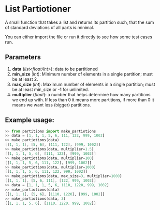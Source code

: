 # List Partiotioner
A small function that takes a list and returns its partition such, that the sum of standard deviations of all parts is minimal.

You can either import the file or run it directly to see how some test cases run.

## Parameters
1. __data__ (_list&lt;float/int&gt;_): data to be partitioned
1. __min_size__ (_int_): Minimum number of elements in a single partition; must
    be at least 2.
1. __max_size__ (_int_): Maximum number of elements in a single partition; must
    be at least min_size or -1 for unlimited.
1. __multiplier__ (_float_): a number that helps determine how many partitions we
    end up with. If less than 0 it means more partitions, if more than
    0 it means we want less (bigger) partitions.

## Example usage:
```python
>> from partitions import make_partiotions
>> data = [1, 1, 1, 5, 6, 111, 122, 999, 1002]
>> make_partiotions(data)
[[1, 1, 1], [5, 6], [111, 122], [999, 1002]]
>> make_partiotions(data, multiplier=1.5)
[[1, 1, 1, 5, 6], [111, 122], [999, 1002]]
>> make_partiotions(data, multiplier=100)
[[1, 1, 1, 5, 6, 111, 122], [999, 1002]]
>> make_partiotions(data, multiplier=1000)
[[1, 1, 1, 5, 6, 111, 122, 999, 1002]]
>> make_partiotions(data, max_size=3, multiplier=1000)
[[1, 1, 1], [5, 6, 111], [122, 999, 1002]]
>> data = [1, 1, 1, 5, 6, 1110, 1220, 999, 1002]
>> make_partiotions(data)
[[1, 1, 1], [5, 6], [1110, 1220], [999, 1002]]
>> make_partiotions(data, 3)
[[1, 1, 1, 5, 6], [1110, 1220, 999, 1002]]
```
